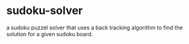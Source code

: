 # sudoku-solver
a sudoku puzzel solver that uses a back tracking algorithm to find the solution for a given sudoku board. 
